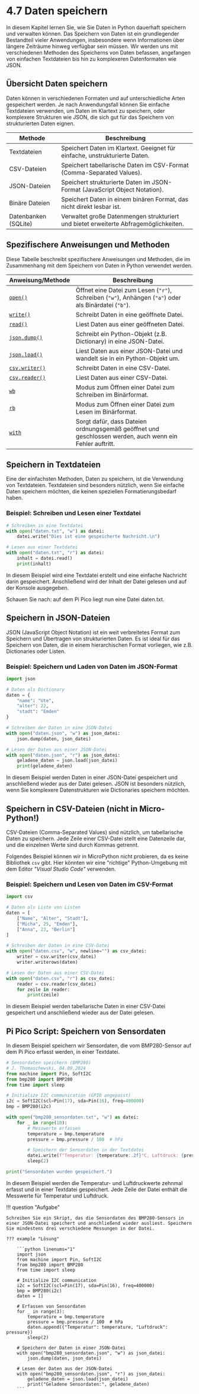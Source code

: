 # 4.7 Daten speichern

In diesem Kapitel lernen Sie, wie Sie Daten in Python dauerhaft speichern und verwalten können. Das Speichern von Daten ist ein grundlegender Bestandteil vieler Anwendungen, insbesondere wenn Informationen über längere Zeiträume hinweg verfügbar sein müssen. Wir werden uns mit verschiedenen Methoden des Speicherns von Daten befassen, angefangen von einfachen Textdateien bis hin zu komplexeren Datenformaten wie JSON.

## Übersicht Daten speichern

Daten können in verschiedenen Formaten und auf unterschiedliche Arten gespeichert werden. Je nach Anwendungsfall können Sie einfache Textdateien verwenden, um Daten im Klartext zu speichern, oder komplexere Strukturen wie JSON, die sich gut für das Speichern von strukturierten Daten eignen.

| Methode                | Beschreibung                                                   |
|------------------------|----------------------------------------------------------------|
| Textdateien            | Speichert Daten im Klartext. Geeignet für einfache, unstrukturierte Daten. |
| CSV-Dateien            | Speichert tabellarische Daten im CSV-Format (Comma-Separated Values). |
| JSON-Dateien           | Speichert strukturierte Daten im JSON-Format (JavaScript Object Notation). |
| Binäre Dateien         | Speichert Daten in einem binären Format, das nicht direkt lesbar ist. |
| Datenbanken (SQLite)   | Verwaltet große Datenmengen strukturiert und bietet erweiterte Abfragemöglichkeiten. |

## Spezifischere Anweisungen und Methoden

Diese Tabelle beschreibt spezifischere Anweisungen und Methoden, die im Zusammenhang mit dem Speichern von Daten in Python verwendet werden.

| Anweisung/Methode      | Beschreibung                                                   |
|------------------------|----------------------------------------------------------------|
| [`open()`](https://docs.python.org/3/library/functions.html#open)               | Öffnet eine Datei zum Lesen (`"r"`), Schreiben (`"w"`), Anhängen (`"a"`) oder als Binärdatei (`"b"`). |
| [`write()`](https://docs.python.org/3/tutorial/inputoutput.html#methods-of-file-objects)              | Schreibt Daten in eine geöffnete Datei.                        |
| [`read()`](https://docs.python.org/3/tutorial/inputoutput.html#methods-of-file-objects)               | Liest Daten aus einer geöffneten Datei.                        |
| [`json.dump()`](https://docs.python.org/3/library/json.html#json.dump)          | Schreibt ein Python-Objekt (z.B. Dictionary) in eine JSON-Datei. |
| [`json.load()`](https://docs.python.org/3/library/json.html#json.load)          | Liest Daten aus einer JSON-Datei und wandelt sie in ein Python-Objekt um. |
| [`csv.writer()`](https://docs.python.org/3/library/csv.html#csv.writer)         | Schreibt Daten in eine CSV-Datei.                               |
| [`csv.reader()`](https://docs.python.org/3/library/csv.html#csv.reader)         | Liest Daten aus einer CSV-Datei.                                |
| [`wb`](https://docs.python.org/3/library/functions.html#open)                   | Modus zum Öffnen einer Datei zum Schreiben im Binärformat.      |
| [`rb`](https://docs.python.org/3/library/functions.html#open)                   | Modus zum Öffnen einer Datei zum Lesen im Binärformat.          |
| [`with`](https://docs.python.org/3/reference/compound_stmts.html#with)                 | Sorgt dafür, dass Dateien ordnungsgemäß geöffnet und geschlossen werden, auch wenn ein Fehler auftritt. |



## Speichern in Textdateien

Eine der einfachsten Methoden, Daten zu speichern, ist die Verwendung von Textdateien. Textdateien sind besonders nützlich, wenn Sie einfache Daten speichern möchten, die keinen speziellen Formatierungsbedarf haben.

### Beispiel: Schreiben und Lesen einer Textdatei

```python linenums="1"
# Schreiben in eine Textdatei
with open("daten.txt", "w") as datei:
    datei.write("Dies ist eine gespeicherte Nachricht.\n")

# Lesen aus einer Textdatei
with open("daten.txt", "r") as datei:
    inhalt = datei.read()
    print(inhalt)
```

In diesem Beispiel wird eine Textdatei erstellt und eine einfache Nachricht darin gespeichert. Anschließend wird der Inhalt der Datei gelesen und auf der Konsole ausgegeben.

Schauen Sie nach: auf dem Pi Pico liegt nun eine Datei daten.txt.

## Speichern in JSON-Dateien

JSON (JavaScript Object Notation) ist ein weit verbreitetes Format zum Speichern und Übertragen von strukturierten Daten. Es ist ideal für das Speichern von Daten, die in einem hierarchischen Format vorliegen, wie z.B. Dictionaries oder Listen.

### Beispiel: Speichern und Laden von Daten im JSON-Format

```python linenums="1"
import json

# Daten als Dictionary
daten = {
    "name": "Ute",
    "alter": 22,
    "stadt": "Emden"
}

# Schreiben der Daten in eine JSON-Datei
with open("daten.json", "w") as json_datei:
    json.dump(daten, json_datei)

# Lesen der Daten aus einer JSON-Datei
with open("daten.json", "r") as json_datei:
    geladene_daten = json.load(json_datei)
    print(geladene_daten)
```

In diesem Beispiel werden Daten in einer JSON-Datei gespeichert und anschließend wieder aus der Datei gelesen. JSON ist besonders nützlich, wenn Sie komplexere Datenstrukturen wie Dictionaries speichern möchten.

## Speichern in CSV-Dateien (nicht in Micro-Python!)

CSV-Dateien (Comma-Separated Values) sind nützlich, um tabellarische Daten zu speichern. Jede Zeile einer CSV-Datei stellt eine Datenzeile dar, und die einzelnen Werte sind durch Kommas getrennt.

Folgendes Beispiel können wir in MicroPython nicht probieren, da es keine Bibliothek `csv` gibt. Hier könnten wir eine "richtige" Python-Umgebung mit dem Editor *"Visual Studio Code"* verwenden.

### Beispiel: Speichern und Lesen von Daten im CSV-Format

```python linenums="1"
import csv

# Daten als Liste von Listen
daten = [
    ["Name", "Alter", "Stadt"],
    ["Micha", 25, "Emden"],
    ["Anna", 23, "Berlin"]
]

# Schreiben der Daten in eine CSV-Datei
with open("daten.csv", "w", newline="") as csv_datei:
    writer = csv.writer(csv_datei)
    writer.writerows(daten)

# Lesen der Daten aus einer CSV-Datei
with open("daten.csv", "r") as csv_datei:
    reader = csv.reader(csv_datei)
    for zeile in reader:
        print(zeile)
```

In diesem Beispiel werden tabellarische Daten in einer CSV-Datei gespeichert und anschließend wieder aus der Datei gelesen.

## Pi Pico Script: Speichern von Sensordaten

In diesem Beispiel speichern wir Sensordaten, die vom BMP280-Sensor auf dem Pi Pico erfasst werden, in einer Textdatei.

```python linenums="1"
# Sensordaten speichern (BMP280)
# J. Thomaschewski, 04.09.2024
from machine import Pin, SoftI2C
from bmp280 import BMP280
from time import sleep

# Initialize I2C communication (GPIO angepasst)
i2c = SoftI2C(scl=Pin(17), sda=Pin(16), freq=400000)
bmp = BMP280(i2c)

with open("bmp280_sensordaten.txt", "w") as datei:
    for _ in range(10):
        # Messwerte erfassen
        temperature = bmp.temperature
        pressure = bmp.pressure / 100  # hPa

        # Speichern der Sensordaten in der Textdatei
        datei.write(f"Temperatur: {temperature:.2f}°C, Luftdruck: {pressure:.2f} hPa\n")
        sleep(2)

print("Sensordaten wurden gespeichert.")
```

In diesem Beispiel werden die Temperatur- und Luftdruckwerte zehnmal erfasst und in einer Textdatei gespeichert. Jede Zeile der Datei enthält die Messwerte für Temperatur und Luftdruck.

!!! question "Aufgabe"

    Schreiben Sie ein Skript, das die Sensordaten des BMP280-Sensors in einer JSON-Datei speichert und anschließend wieder ausliest. Speichern Sie mindestens drei verschiedene Messungen in der Datei.

    ??? example "Lösung"

        ```python linenums="1"
        import json
        from machine import Pin, SoftI2C
        from bmp280 import BMP280
        from time import sleep

        # Initialize I2C communication
        i2c = SoftI2C(scl=Pin(17), sda=Pin(16), freq=400000)
        bmp = BMP280(i2c)
        daten = []

        # Erfassen von Sensordaten
        for _ in range(3):
            temperature = bmp.temperature
            pressure = bmp.pressure / 100  # hPa
            daten.append({"Temperatur": temperature, "Luftdruck": pressure})
            sleep(2)

        # Speichern der Daten in einer JSON-Datei
        with open("bmp280_sensordaten.json", "w") as json_datei:
            json.dump(daten, json_datei)

        # Lesen der Daten aus der JSON-Datei
        with open("bmp280_sensordaten.json", "r") as json_datei:
            geladene_daten = json.load(json_datei)
            print("Geladene Sensordaten:", geladene_daten)
        ```


